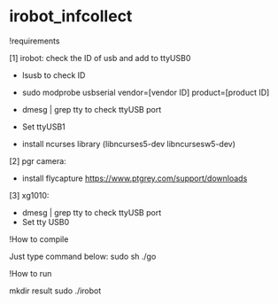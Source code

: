 # irobot_infcollect

!requirements

[1] irobot: check the ID of usb and add to ttyUSB0
- lsusb to check ID
- sudo modprobe usbserial vendor=[vendor ID] product=[product ID]
- dmesg | grep tty to check ttyUSB port
- Set ttyUSB1

- install ncurses library (libncurses5-dev libncursesw5-dev)

[2] pgr camera: 
- install flycapture https://www.ptgrey.com/support/downloads

[3] xg1010:
- dmesg | grep tty to check ttyUSB port
- Set tty USB0

!How to compile

Just type command below:
sudo sh ./go

!How to run

mkdir result
sudo ./irobot